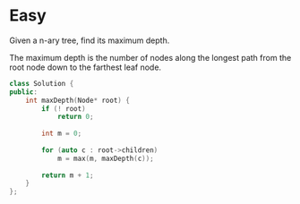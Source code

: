 # Easy

Given a n-ary tree, find its maximum depth.

The maximum depth is the number of nodes along the longest path from the root node down to the farthest leaf node.

```cpp
class Solution {
public:
    int maxDepth(Node* root) {
        if (! root)
            return 0;
        
        int m = 0;
        
        for (auto c : root->children)
            m = max(m, maxDepth(c));
        
        return m + 1;
    }
};
```
